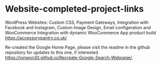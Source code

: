 # Website-completed-project-links

WordPress Websites:
Custom CSS, Payment Gateways, Integration with Facebook and Instagram, Custom Image Design, Email configeration and WooCommerce Integration with dynamic WooCommerce App product build
https://accessorypantry.co.uk/

Re-created the Google Home Page, please visit the readme in the github repository for updates to this one, if interested.
https://jonwon30.github.io/Recreate-Google-Search-Webpage/.
